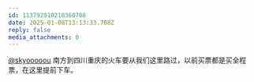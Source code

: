 ```yaml
---
id: 113792910210360708
date: 2025-01-08T13:13:33.708Z
reply: false
media_attachments: 0
---
```


[@skyooooou](https://mastodon.social/@skyooooou) 南方到四川重庆的火车要从我们这里路过，以前买票都是买全程票，在这里提前下车。

